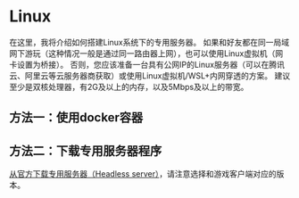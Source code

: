 # Linux

在这里，我将介绍如何搭建Linux系统下的专用服务器。
如果和好友都在同一局域网下游玩（这种情况一般是通过同一路由器上网），也可以使用Linux虚拟机（网卡设置为桥接）。
否则，您应该准备一台具有公网IP的Linux服务器（可以在腾讯云、阿里云等云服务器商获取）或使用Linux虚拟机/WSL+内网穿透的方案。
建议至少是双核处理器，有2G及以上的内存，以及5Mbps及以上的带宽。

## 方法一：使用docker容器



## 方法二：下载专用服务器程序

[从官方下载专用服务器（Headless server）](https://www.factorio.com/download/archive/)，请注意选择和游戏客户端对应的版本。
